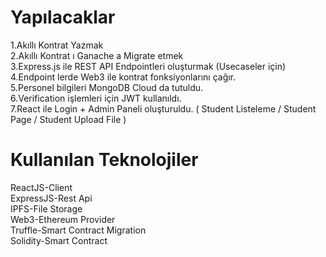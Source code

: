 # Yapılacaklar 
1.Akıllı Kontrat Yazmak <br/>
2.Akıllı Kontrat ı Ganache a Migrate etmek <br/>
3.Express.js ile REST API Endpointleri oluşturmak (Usecaseler için) <br/>
4.Endpoint lerde Web3 ile kontrat fonksiyonlarını çağır. <br/>
5.Personel bilgileri MongoDB Cloud da tutuldu. <br/>
6.Verification işlemleri için JWT kullanıldı. <br/>
7.React ile Login + Admin Paneli oluşturuldu. ( Student Listeleme / Student Page / Student Upload File ) <br/>

# Kullanılan Teknolojiler 
ReactJS-Client <br/>
ExpressJS-Rest Api <br/>
IPFS-File Storage <br/>
Web3-Ethereum Provider <br/>
Truffle-Smart Contract Migration <br/>
Solidity-Smart Contract <br/>
